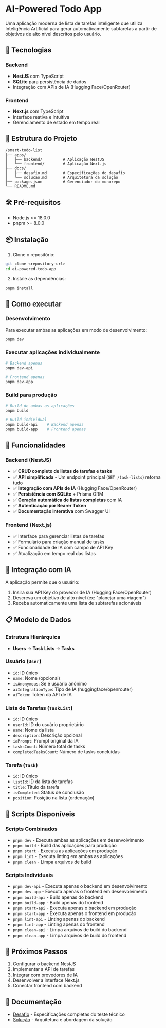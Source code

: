 # AI-Powered Todo App

Uma aplicação moderna de lista de tarefas inteligente que utiliza Inteligência Artificial para gerar automaticamente subtarefas a partir de objetivos de alto nível descritos pelo usuário.

## 🚀 Tecnologias

### Backend
- **NestJS** com TypeScript
- **SQLite** para persistência de dados
- Integração com APIs de IA (Hugging Face/OpenRouter)

### Frontend
- **Next.js** com TypeScript
- Interface reativa e intuitiva
- Gerenciamento de estado em tempo real

## 📁 Estrutura do Projeto

```
/smart-todo-list
├── apps/
│   ├── backend/         # Aplicação NestJS
│   └── frontend/        # Aplicação Next.js
├── docs/
│   ├── desafio.md       # Especificações do desafio
│   └── solucao.md       # Arquitetura da solução
├── package.json         # Gerenciador do monorepo
└── README.md
```

## 🛠️ Pré-requisitos

- Node.js >= 18.0.0
- pnpm >= 8.0.0

## 📦 Instalação

1. Clone o repositório:
```bash
git clone <repository-url>
cd ai-powered-todo-app
```

2. Instale as dependências:
```bash
pnpm install
```

## 🚀 Como executar

### Desenvolvimento
Para executar ambas as aplicações em modo de desenvolvimento:
```bash
pnpm dev
```

### Executar aplicações individualmente
```bash
# Backend apenas
pnpm dev-api

# Frontend apenas
pnpm dev-app
```

### Build para produção
```bash
# Build de ambas as aplicações
pnpm build

# Build individual
pnpm build-api    # Backend apenas
pnpm build-app    # Frontend apenas
```

## 🎯 Funcionalidades

### Backend (NestJS)
- ✅ **CRUD completo de listas de tarefas e tasks**
- ✅ **API simplificada** - Um endpoint principal (`GET /task-lists`) retorna tudo
- ✅ **Integração com APIs de IA** (Hugging Face/OpenRouter)
- ✅ **Persistência com SQLite** + Prisma ORM
- ✅ **Geração automática de listas completas** com IA
- ✅ **Autenticação por Bearer Token**
- ✅ **Documentação interativa** com Swagger UI

### Frontend (Next.js)
- ✅ Interface para gerenciar listas de tarefas
- ✅ Formulário para criação manual de tasks
- ✅ Funcionalidade de IA com campo de API Key
- ✅ Atualização em tempo real das listas

## 🤖 Integração com IA

A aplicação permite que o usuário:
1. Insira sua API Key do provedor de IA (Hugging Face/OpenRouter)
2. Descreva um objetivo de alto nível (ex: "planejar uma viagem")
3. Receba automaticamente uma lista de subtarefas acionáveis

## 📋 Modelo de Dados

### Estrutura Hierárquica
- **Users** → **Task Lists** → **Tasks**

### Usuário (`User`)
- `id`: ID único
- `name`: Nome (opcional)
- `isAnonymous`: Se é usuário anônimo
- `aiIntegrationType`: Tipo de IA (huggingface/openrouter)
- `aiToken`: Token da API de IA

### Lista de Tarefas (`TaskList`)
- `id`: ID único
- `userId`: ID do usuário proprietário
- `name`: Nome da lista
- `description`: Descrição opcional
- `iaPrompt`: Prompt original da IA
- `tasksCount`: Número total de tasks
- `completedTasksCount`: Número de tasks concluídas

### Tarefa (`Task`)
- `id`: ID único
- `listId`: ID da lista de tarefas
- `title`: Título da tarefa
- `isCompleted`: Status de conclusão
- `position`: Posição na lista (ordenação)

## 🧪 Scripts Disponíveis

### Scripts Combinados
- `pnpm dev` - Executa ambas as aplicações em desenvolvimento
- `pnpm build` - Build das aplicações para produção
- `pnpm start` - Executa as aplicações em produção
- `pnpm lint` - Executa linting em ambas as aplicações
- `pnpm clean` - Limpa arquivos de build

### Scripts Individuais
- `pnpm dev-api` - Executa apenas o backend em desenvolvimento
- `pnpm dev-app` - Executa apenas o frontend em desenvolvimento
- `pnpm build-api` - Build apenas do backend
- `pnpm build-app` - Build apenas do frontend
- `pnpm start-api` - Executa apenas o backend em produção
- `pnpm start-app` - Executa apenas o frontend em produção
- `pnpm lint-api` - Linting apenas do backend
- `pnpm lint-app` - Linting apenas do frontend
- `pnpm clean-api` - Limpa arquivos de build do backend
- `pnpm clean-app` - Limpa arquivos de build do frontend

## 📝 Próximos Passos

1. Configurar o backend NestJS
2. Implementar a API de tarefas
3. Integrar com provedores de IA
4. Desenvolver a interface Next.js
5. Conectar frontend com backend

## 📄 Documentação

- [Desafio](./docs/desafio.md) - Especificações completas do teste técnico
- [Solução](./docs/solucao.md) - Arquitetura e abordagem da solução

